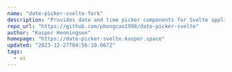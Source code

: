 ```yaml
---
name: "date-picker-svelte-fork"
description: "Provides date and time picker components for Svelte applications."
repo_url: "https://github.com/phongcao1998/date-picker-svelte"
author: "Kasper Henningsen"
homepage: "https://date-picker-svelte.kasper.space"
updated: "2023-12-27T04:56:10.067Z"
tags: 
  - ui
---
```

